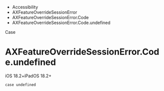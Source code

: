

- Accessibility
- AXFeatureOverrideSessionError
- AXFeatureOverrideSessionError.Code
-  AXFeatureOverrideSessionError.Code.undefined 

Case

# AXFeatureOverrideSessionError.Code.undefined

iOS 18.2+iPadOS 18.2+

``` source
case undefined
```

